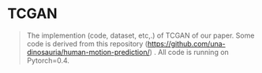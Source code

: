 # TCGAN
> The implemention (code, dataset, etc,.) of TCGAN of our paper. Some code is derived from this repository  (https://github.com/una-dinosauria/human-motion-prediction/)
. All code is running on Pytorch=0.4.